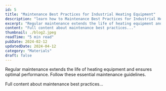 ```yaml
---
id: 5
title: "Maintenance Best Practices for Industrial Heating Equipment"
description: "learn how to Maintenance Best Practices for Industrial Heating Equipment"
excerpt: "Regular maintenance extends the life of heating equipment and ensures optimal performance. Follow these essential maintenance guidelines."
content: "Full content about maintenance best practices..."
thumbnail: ./blog2.jpeg
readTime: "5 min read"
pubDate: 2024-02-12
updatedDate: 2024-04-12
category: "Materials"
draft: false
---
```


Regular maintenance extends the life of heating equipment and ensures optimal performance. Follow these essential maintenance guidelines.

Full content about maintenance best practices...
